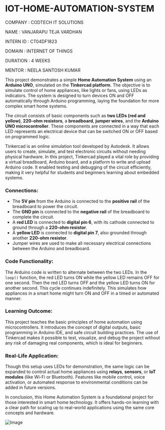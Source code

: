 # IOT-HOME-AUTOMATION-SYSTEM

COMPANY : CODTECH IT SOLUTIONS

NAME : VANJARAPU TEJA VARDHAN

INTERN ID : CT04DF1823

DOMAIN : INTERNET OF THINGS

DURATION : 4 WEEKS

MENTOR : NEELA SANTOSH KUMAR


This project demonstrates a simple **Home Automation System** using an **Arduino UNO**, simulated on the **Tinkercad platform**. The objective is to simulate control of home appliances, like lights or fans, using LEDs as indicators. The system is designed to turn devices ON and OFF automatically through Arduino programming, laying the foundation for more complex smart home systems.

The circuit consists of basic components such as **two LEDs (red and yellow)**, **220-ohm resistors**, a **breadboard**, **jumper wires**, and the **Arduino UNO microcontroller**. These components are connected in a way that each LED represents an electrical device that can be switched ON or OFF based on programmed logic.

Tinkercad is an online simulation tool developed by Autodesk. It allows users to create, simulate, and test electronic circuits without needing physical hardware. In this project, Tinkercad played a vital role by providing a virtual breadboard, Arduino board, and a platform to write and upload Arduino code. It enabled testing and debugging of the circuit efficiently, making it very helpful for students and beginners learning about embedded systems.

### **Connections:**

* The **5V pin** from the Arduino is connected to the **positive rail** of the breadboard to power the circuit.
* The **GND pin** is connected to the **negative rail** of the breadboard to complete the circuit.
* A **red LED** is connected to **digital pin 6**, with its cathode connected to ground through a **220-ohm resistor**.
* A **yellow LED** is connected to **digital pin 7**, also grounded through another **220-ohm resistor**.
* Jumper wires are used to make all necessary electrical connections between the Arduino and breadboard.

### **Code Functionality:**

The Arduino code is written to alternate between the two LEDs. In the `loop()` function, the red LED turns ON while the yellow LED remains OFF for one second. Then the red LED turns OFF and the yellow LED turns ON for another second. This cycle continues indefinitely. This simulates how appliances in a smart home might turn ON and OFF in a timed or automated manner.

### **Learning Outcome:**

This project teaches the basic principles of home automation using microcontrollers. It introduces the concept of digital outputs, basic programming in Arduino IDE, and safe circuit building practices. The use of Tinkercad makes it possible to test, visualize, and debug the project without any risk of damaging real components, which is ideal for beginners.

### **Real-Life Application:**

Though this setup uses LEDs for demonstration, the same logic can be expanded to control actual home appliances using **relays**, **sensors**, or **IoT modules** (like Wi-Fi or Bluetooth). Features like mobile control, voice activation, or automated response to environmental conditions can be added in future versions.

In conclusion, this Home Automation System is a foundational project for those interested in smart home technology. It offers hands-on learning with a clear path for scaling up to real-world applications using the same core concepts and hardware.

![Image](https://github.com/user-attachments/assets/af8866fb-978c-46e0-91da-8d531d73471b)

